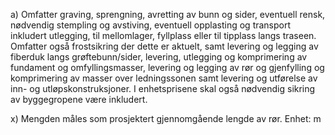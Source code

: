 a) Omfatter graving, sprengning, avretting av bunn og sider, eventuell rensk, nødvendig stempling og avstiving, eventuell opplasting og transport inkludert utlegging, til mellomlager, fyllplass eller til tipplass langs traseen. Omfatter også frostsikring der dette er aktuelt, samt levering og legging av fiberduk langs grøftebunn/sider, levering, utlegging og komprimering av fundament og omfyllingsmasser, levering og legging av rør og gjenfylling og komprimering av masser over ledningssonen samt levering og utførelse av inn- og utløpskonstruksjoner. I enhetsprisene skal også nødvendig sikring av byggegropene være inkludert.

x) Mengden måles som prosjektert gjennomgående lengde av rør. Enhet: m

